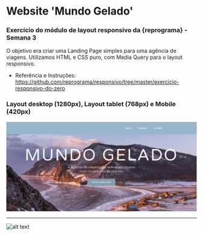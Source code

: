 # Website 'Mundo Gelado'
### Exercício do módulo de layout responsivo da {reprograma} - Semana 3 

O objetivo era criar uma Landing Page simples para uma agência de viagens. Utilizamos HTML e CSS puro, com Media Query para o layout responsivo.

* Referência e Instruções: https://github.com/reprograma/responsivo/tree/master/exercicio-responsivo-do-zero 

### Layout desktop (1280px), Layout tablet (768px) e Mobile (420px)

![alt text](https://github.com/brunagil/reprograma/blob/master/MODULE%201%20-%20HTML%26CSS/2.%20Website%20-%20Mundo%20Gelado/website/projeto2-mundogelado.png "Layout Desktop")

---

![alt text](https://github.com/brunagil/reprograma/blob/master/MODULE%201%20-%20HTML%26CSS/2.%20Website%20-%20Mundo%20Gelado/website/projeto4-mundogelado.gif "Gif do Layout mobile em funcionamento")



